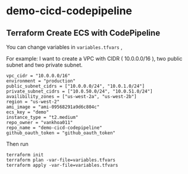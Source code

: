 # demo-cicd-codepipeline


## Terraform Create ECS with CodePipeline

You can change variables in `variables.tfvars` , 

For example: I want to create a VPC with CIDR ( 10.0.0.0/16 ), two public subnet and two private subnet.

```
vpc_cidr = "10.0.0.0/16"
environment = "production"
public_subnet_cidrs = ["10.0.0.0/24", "10.0.1.0/24"]
private_subnet_cidrs = ["10.0.50.0/24", "10.0.51.0/24"]
availibility_zones = ["us-west-2a", "us-west-2b"]
region = "us-west-2"
ami_image = "ami-09568291a9d6c804c"
ecs_key = "demo"
instance_type = "t2.medium"
repo_owner = "vankhoa011"
repo_name = "demo-cicd-codepipeline"
github_oauth_token = "github_oauth_token"

```

Then run

```
terraform init
terraform plan -var-file=variables.tfvars
terraform apply -var-file=variables.tfvars
```